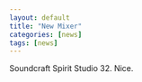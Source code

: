 ```yaml
---
layout: default 
title: "New Mixer"
categories: [news]
tags: [news]
---
```


Soundcraft Spirit Studio 32. Nice. 
